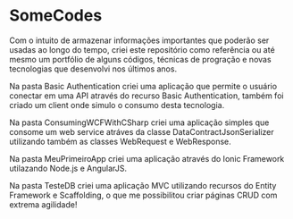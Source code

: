 # SomeCodes

Com o intuito de armazenar informações importantes que poderão ser usadas ao longo do tempo, criei este repositório como referência ou até mesmo um portfólio de alguns códigos, técnicas de progração e novas tecnologias que desenvolvi nos últimos anos.

Na pasta Basic Authentication criei uma aplicação que permite o usuário conectar em uma API através do recurso Basic Authentication, também foi criado um client onde simulo o consumo desta tecnologia.

Na pasta ConsumingWCFWithCSharp criei uma aplicação simples que consome um web service atráves da classe DataContractJsonSerializer utilizando também as classes WebRequest e WebResponse.

Na pasta MeuPrimeiroApp criei uma aplicação através do Ionic Framework utilazando Node.js e AngularJS.

Na pasta TesteDB criei uma aplicação MVC utilizando recursos do Entity Framework e Scaffolding, o que me possibilitou criar páginas CRUD com extrema agilidade!

